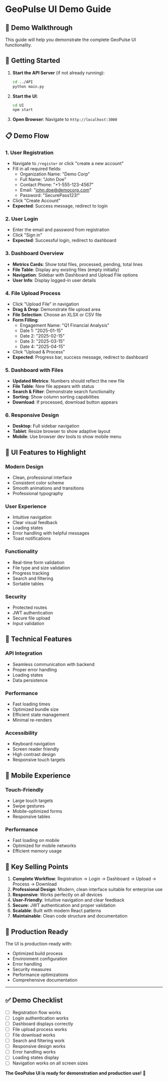 # GeoPulse UI Demo Guide

## 🎯 Demo Walkthrough

This guide will help you demonstrate the complete GeoPulse UI functionality.

## 🚀 Getting Started

1. **Start the API Server** (if not already running):
   ```bash
   cd ../API
   python main.py
   ```

2. **Start the UI**:
   ```bash
   cd UI
   npm start
   ```

3. **Open Browser**: Navigate to `http://localhost:3000`

## 📋 Demo Flow

### 1. **User Registration**
- Navigate to `/register` or click "create a new account"
- Fill in all required fields:
  - Organization Name: "Demo Corp"
  - Full Name: "John Doe"
  - Contact Phone: "+1-555-123-4567"
  - Email: "john.doe@democorp.com"
  - Password: "SecurePass123!"
- Click "Create Account"
- **Expected**: Success message, redirect to login

### 2. **User Login**
- Enter the email and password from registration
- Click "Sign in"
- **Expected**: Successful login, redirect to dashboard

### 3. **Dashboard Overview**
- **Metrics Cards**: Show total files, processed, pending, total lines
- **File Table**: Display any existing files (empty initially)
- **Navigation**: Sidebar with Dashboard and Upload File options
- **User Info**: Display logged-in user details

### 4. **File Upload Process**
- Click "Upload File" in navigation
- **Drag & Drop**: Demonstrate file upload area
- **File Selection**: Choose an XLSX or CSV file
- **Form Filling**:
  - Engagement Name: "Q1 Financial Analysis"
  - Date 1: "2025-01-15"
  - Date 2: "2025-02-15"
  - Date 3: "2025-03-15"
  - Date 4: "2025-04-15"
- Click "Upload & Process"
- **Expected**: Progress bar, success message, redirect to dashboard

### 5. **Dashboard with Files**
- **Updated Metrics**: Numbers should reflect the new file
- **File Table**: New file appears with status
- **Search & Filter**: Demonstrate search functionality
- **Sorting**: Show column sorting capabilities
- **Download**: If processed, download button appears

### 6. **Responsive Design**
- **Desktop**: Full sidebar navigation
- **Tablet**: Resize browser to show adaptive layout
- **Mobile**: Use browser dev tools to show mobile menu

## 🎨 UI Features to Highlight

### **Modern Design**
- Clean, professional interface
- Consistent color scheme
- Smooth animations and transitions
- Professional typography

### **User Experience**
- Intuitive navigation
- Clear visual feedback
- Loading states
- Error handling with helpful messages
- Toast notifications

### **Functionality**
- Real-time form validation
- File type and size validation
- Progress tracking
- Search and filtering
- Sortable tables

### **Security**
- Protected routes
- JWT authentication
- Secure file upload
- Input validation

## 🔧 Technical Features

### **API Integration**
- Seamless communication with backend
- Proper error handling
- Loading states
- Data persistence

### **Performance**
- Fast loading times
- Optimized bundle size
- Efficient state management
- Minimal re-renders

### **Accessibility**
- Keyboard navigation
- Screen reader friendly
- High contrast design
- Responsive touch targets

## 📱 Mobile Experience

### **Touch-Friendly**
- Large touch targets
- Swipe gestures
- Mobile-optimized forms
- Responsive tables

### **Performance**
- Fast loading on mobile
- Optimized for mobile networks
- Efficient memory usage

## 🎯 Key Selling Points

1. **Complete Workflow**: Registration → Login → Dashboard → Upload → Process → Download
2. **Professional Design**: Modern, clean interface suitable for enterprise use
3. **Responsive**: Works perfectly on all devices
4. **User-Friendly**: Intuitive navigation and clear feedback
5. **Secure**: JWT authentication and proper validation
6. **Scalable**: Built with modern React patterns
7. **Maintainable**: Clean code structure and documentation

## 🚀 Production Ready

The UI is production-ready with:
- Optimized build process
- Environment configuration
- Error handling
- Security measures
- Performance optimizations
- Comprehensive documentation

---

## ✅ Demo Checklist

- [ ] Registration flow works
- [ ] Login authentication works
- [ ] Dashboard displays correctly
- [ ] File upload process works
- [ ] File download works
- [ ] Search and filtering work
- [ ] Responsive design works
- [ ] Error handling works
- [ ] Loading states display
- [ ] Navigation works on all screen sizes

**The GeoPulse UI is ready for demonstration and production use!** 🎉
